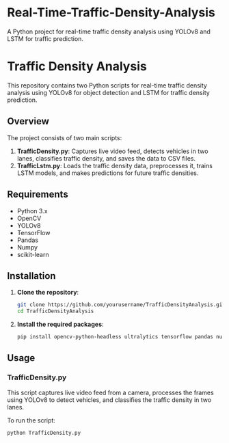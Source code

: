 # Real-Time-Traffic-Density-Analysis
A Python project for real-time traffic density analysis using YOLOv8 and LSTM for traffic prediction.
# Traffic Density Analysis

This repository contains two Python scripts for real-time traffic density analysis using YOLOv8 for object detection and LSTM for traffic density prediction.

## Overview

The project consists of two main scripts:

1. **TrafficDensity.py**: Captures live video feed, detects vehicles in two lanes, classifies traffic density, and saves the data to CSV files.
2. **TrafficLstm.py**: Loads the traffic density data, preprocesses it, trains LSTM models, and makes predictions for future traffic densities.

## Requirements

- Python 3.x
- OpenCV
- YOLOv8
- TensorFlow
- Pandas
- Numpy
- scikit-learn

## Installation

1. **Clone the repository**:
    ```bash
    git clone https://github.com/yourusername/TrafficDensityAnalysis.git
    cd TrafficDensityAnalysis
    ```

2. **Install the required packages**:
    ```bash
    pip install opencv-python-headless ultralytics tensorflow pandas numpy scikit-learn
    ```

## Usage

### TrafficDensity.py

This script captures live video feed from a camera, processes the frames using YOLOv8 to detect vehicles, and classifies the traffic density in two lanes.

To run the script:
```bash
python TrafficDensity.py
